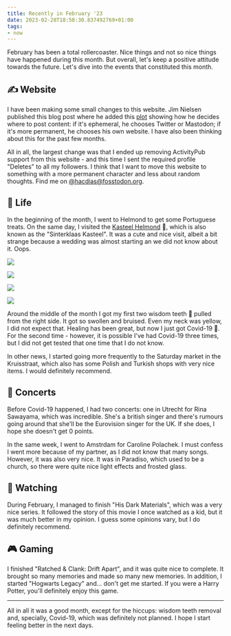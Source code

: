 ```yaml
---
title: Recently in February '23
date: 2023-02-28T18:58:30.837492769+01:00
tags:
- now
---
```


February has been a total rollercoaster. Nice things and not so nice things have happened during this month. But overall, let's keep a positive attitude towards the future. Let's dive into the events that constituted this month.

<!--more-->

## ✍️ Website

I have been making some small changes to this website. Jim Nielsen published this blog post where he added this [plot](https://blog.jim-nielsen.com/2023/notes-dot-jim-nielsen-dot-com/) showing how he decides where to post content: if it's ephemeral, he chooses Twitter or Mastodon; if it's more permanent, he chooses his own website. I have also been thinking about this for the past few months.

All in all, the largest change was that I ended up removing ActivityPub support from this website - and this time I sent the required profile "Deletes" to all my followers. I think that I want to move this website to something with a more permanent character and less about random thoughts. Find me on [@hacdias@fosstodon.org](https://fosstodon.org/@hacdias).

## 🍄 Life

In the beginning of the month, I went to Helmond to get some Portuguese treats. On the same day, I visited the [Kasteel Helmond](https://museumhelmond.nl/kasteel-helmond/) 🏰, which is also known as the "Sinterklaas Kasteel". It was a cute and nice visit, albeit a bit strange because a wedding was almost starting an we did not know about it. Oops.

<div class='fg fw' style='grid-template-columns: repeat(4,1fr);'>

![](cdn:/04be4d0dcede35b6f756983f7caab80331e9948cb3009bfa594d55dd716e93a7)

![](cdn:/5283adac42034c06bda8b0266bb548cd026bc4316b3978120870659a417f3fa6)

![](cdn:/b08b500c06d23aeaacb9adc0b2b1f4395f2b406b8e14102ed341a1579bb2b0a9)

![](cdn:/59de3fccca5b1c29d5983b09c905fa53f51ecd43178f296479229fa71f8fb672)

</div>

Around the middle of the month I got my first two wisdom teeth 🦷 pulled from the right side. It got so swollen and bruised. Even my neck was yellow, I did not expect that. Healing has been great, but now I just got Covid-19 🦠. For the second time - however, it is possible I've had Covid-19 three times, but I did not get tested that one time that I do not know.

In other news, I started going more frequently to the Saturday market in the Kruisstraat, which also has some Polish and Turkish shops with very nice items. I would definitely recommend.

## 🎵 Concerts

Before Covid-19 happened, I had two concerts: one in Utrecht for Rina Sawayama, which was incredible. She's a british singer and there's rumours going around that she'll be the Eurovision singer for the UK. If she does, I hope she doesn't get 0 points.

In the same week, I went to Amstrdam for Caroline Polachek. I must confess I went more because of my partner, as I did not know that many songs. However, it was also very nice. It was in Paradiso, which used to be a church, so there were quite nice light effects and frosted glass.

## 🍿 Watching

During February, I managed to finish "His Dark Materials", which was a very nice series. It followed the story of this movie I once watched as a kid, but it was much better in my opinion. I guess some opinions vary, but I do definitely recommend.

## 🎮 Gaming

I finished "Ratched & Clank: Drift Apart", and it was quite nice to complete. It brought so many memories and made so many new memories. In addition, I started "Hogwarts Legacy" and... don't get me started. If you were a Harry Potter, you'll definitely enjoy this game.

---

All in all it was a good month, except for the hiccups: wisdom teeth removal and, specially, Covid-19, which was definitely not planned. I hope I start feeling better in the next days.
